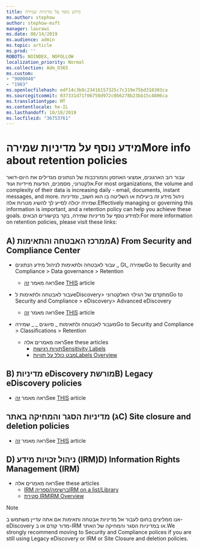 ```yaml
---
title: מידע נוסף על מדיניות שמירה
ms.author: stephow
author: stephow-msft
manager: laurawi
ms.date: 08/14/2019
ms.audience: admin
ms.topic: article
ms.prod: ''
ROBOTS: NOINDEX, NOFOLLOW
localization_priority: Normal
ms.collection: Adm_O365
ms.custom:
- "9000048"
- "1983"
ms.openlocfilehash: edf14c3b8c23416157325c7c319e75bd318303ca
ms.sourcegitcommit: 037331d71f06750d972c0b6278b23bb15c4806ca
ms.translationtype: MT
ms.contentlocale: he-IL
ms.lasthandoff: 10/18/2019
ms.locfileid: "36753761"
---
```

# <a name="more-info-about-retention-policies"></a><span data-ttu-id="94a8e-102">מידע נוסף על מדיניות שמירה</span><span class="sxs-lookup"><span data-stu-id="94a8e-102">More info about retention policies</span></span>

<span data-ttu-id="94a8e-103">עבור רוב הארגונים, אמצעי האחסון והמורכבות של הנתונים מגדילים את היום-דואר אלקטרוני, מסמכים, הודעות מיידיות ועוד.</span><span class="sxs-lookup"><span data-stu-id="94a8e-103">For most organizations, the volume and complexity of their data is increasing daily - email, documents, instant messages, and more.</span></span> <span data-ttu-id="94a8e-104">ניהול מידע זה ביעילות או השליטה בו הוא חשוב, ומדיניות שמירה יכולה לסייע לך להשיג מטרות אלה.</span><span class="sxs-lookup"><span data-stu-id="94a8e-104">Effectively managing or governing this information is important, and a retention policy can help you achieve these goals.</span></span> <span data-ttu-id="94a8e-105">למידע נוסף על מדיניות שמירה, בקר בקישורים הבאים:</span><span class="sxs-lookup"><span data-stu-id="94a8e-105">For more information on retention policies, please visit these links:</span></span>

## <a name="a-from-security-and-compliance-center"></a><span data-ttu-id="94a8e-106">A) ממרכז האבטחה והתאימות</span><span class="sxs-lookup"><span data-stu-id="94a8e-106">A) From Security and Compliance Center</span></span>

- <span data-ttu-id="94a8e-107">עבור לאבטחה ולתאימות לניהול מידע הנתונים _ Gt_ שמירה</span><span class="sxs-lookup"><span data-stu-id="94a8e-107">Go to Security and Compliance > Data governance > Retention</span></span>
  - <span data-ttu-id="94a8e-108">ראה מאמר [זה](https://docs.microsoft.com/office365/securitycompliance/retention-policies)</span><span class="sxs-lookup"><span data-stu-id="94a8e-108">See [THIS](https://docs.microsoft.com/office365/securitycompliance/retention-policies) article</span></span>

- <span data-ttu-id="94a8e-109">עבור לאבטחה ולתאימות לeDiscovery> מתקדם של הגילוי האלקטרוני</span><span class="sxs-lookup"><span data-stu-id="94a8e-109">Go to Security and Compliance > eDiscovery> Advanced eDiscovery</span></span> 
  - <span data-ttu-id="94a8e-110">ראה מאמר [זה](https://docs.microsoft.com/office365/securitycompliance/ediscovery-cases)</span><span class="sxs-lookup"><span data-stu-id="94a8e-110">See [THIS](https://docs.microsoft.com/office365/securitycompliance/ediscovery-cases) article</span></span>

- <span data-ttu-id="94a8e-111">מעבור לאבטחה ולתאימות _ סיווגים _ _ שמירה</span><span class="sxs-lookup"><span data-stu-id="94a8e-111">Go to Security and Compliance > Classifications > Retention</span></span>
  - <span data-ttu-id="94a8e-112">ראה מאמרים אלה</span><span class="sxs-lookup"><span data-stu-id="94a8e-112">See these articles</span></span>
    - [<span data-ttu-id="94a8e-113">תוויות רגישות</span><span class="sxs-lookup"><span data-stu-id="94a8e-113">Sensitivity Labels</span></span>](https://docs.microsoft.com/office365/securitycompliance/sensitivity-labels)
    - [<span data-ttu-id="94a8e-114">מבט כולל על תוויות</span><span class="sxs-lookup"><span data-stu-id="94a8e-114">Labels Overview</span></span>](https://docs.microsoft.com/office365/securitycompliance/labels)

## <a name="b-legacy-ediscovery-policies"></a><span data-ttu-id="94a8e-115">B) מדיניות eDiscovery מורשת</span><span class="sxs-lookup"><span data-stu-id="94a8e-115">B) Legacy eDiscovery policies</span></span>

- <span data-ttu-id="94a8e-116">ראה מאמר [זה](https://support.office.com/article/Set-up-an-eDiscovery-Center-in-SharePoint-Online-A18F8975-AA7F-43B4-A7D6-001D14744D8E)</span><span class="sxs-lookup"><span data-stu-id="94a8e-116">See [THIS](https://support.office.com/article/Set-up-an-eDiscovery-Center-in-SharePoint-Online-A18F8975-AA7F-43B4-A7D6-001D14744D8E) article</span></span>

## <a name="c-site-closure-and-deletion-policies"></a><span data-ttu-id="94a8e-117">ג) מדיניות הסגר והמחיקה באתר</span><span class="sxs-lookup"><span data-stu-id="94a8e-117">C) Site closure and deletion policies</span></span>

- <span data-ttu-id="94a8e-118">ראה מאמר [זה](https://support.office.com/article/Use-policies-for-site-closure-and-deletion-A8280D82-27FD-48C5-9ADF-8A5431208BA5)</span><span class="sxs-lookup"><span data-stu-id="94a8e-118">See [THIS](https://support.office.com/article/Use-policies-for-site-closure-and-deletion-A8280D82-27FD-48C5-9ADF-8A5431208BA5) article</span></span>  

## <a name="d-information-rights-management-irm"></a><span data-ttu-id="94a8e-119">D) ניהול זכויות מידע (IRM)</span><span class="sxs-lookup"><span data-stu-id="94a8e-119">D) Information Rights Management (IRM)</span></span>

- <span data-ttu-id="94a8e-120">ראה מאמרים אלה</span><span class="sxs-lookup"><span data-stu-id="94a8e-120">See these articles</span></span>
  - [<span data-ttu-id="94a8e-121">IRM ברשימה/ספריה</span><span class="sxs-lookup"><span data-stu-id="94a8e-121">IRM on a list/Library</span></span>](https://support.office.com/article/apply-information-rights-management-to-a-list-or-library-3bdb5c4e-94fc-4741-b02f-4e7cc3c54aa1)
  - [<span data-ttu-id="94a8e-122">סקירת IRM</span><span class="sxs-lookup"><span data-stu-id="94a8e-122">IRM Overview</span></span>](https://support.office.com/article/create-and-apply-information-management-policies-eb501fe9-2ef6-4150-945a-65a6451ee9e9)

> [!Note]
> <span data-ttu-id="94a8e-123">אנו ממליצים בחום לעבור אל מדיניות אבטחה ותאימות אם אתה עדיין משתמש ב-eDiscovery מדור קודם או ב-IRM או במדיניות הסגר והמחיקה של האתר.</span><span class="sxs-lookup"><span data-stu-id="94a8e-123">We strongly recommend moving to Security and Compliance polices if you are still using Legacy eDiscovery or IRM or Site Closure and deletion policies.</span></span>

